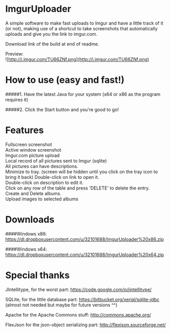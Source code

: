 ImgurUploader
=============

A simple software to make fast uploads to Imgur and have a little track of it (or not), making use of a shortcut to take screenshots that automatically uploads and give you the link to imgur.com.

Download link of the build at end of readme.

Preview:<br/>
![http://i.imgur.com/TU66ZNf.png](http://i.imgur.com/TU66ZNf.png)



How to use (easy and fast!)
============
#####1. Have the latest Java for your system (x64 or x86 as the program requires it)

#####2. Click the Start button and you're good to go!<br/>


Features
============
Fullscreen screenshot<br/>
Active window screenshot<br/>
Imgur.com picture upload<br/>
Local record of all pictures sent to Imgur (sqlite)<br/>
All pictures can have descriptions.<br/>
Minimize to tray. (screen will be hidden until you click on the tray icon to bring it back)
Double-click on link to open it.<br/>
Double-click on description to edit it.<br/>
Click on any row of the table and press 'DELETE' to delete the entry.<br/>
Create and Delete albums.<br/>
Upload images to selected albums<br/>



Downloads
============
####Windows x86: https://dl.dropboxusercontent.com/u/32101688/ImgurUploader%20x86.zip

####Windows x64: https://dl.dropboxusercontent.com/u/32101688/ImgurUploader%20x64.zip


Special thanks
===========
JIntellitype, for the worst part: https://code.google.com/p/jintellitype/

SQLite, for the little database part: https://bitbucket.org/xerial/sqlite-jdbc (almost not needed but maybe for future versions ^^)

Apache for the Apache Commons stuff: http://commons.apache.org/

FlexJson for the json-object serializing part: http://flexjson.sourceforge.net/
